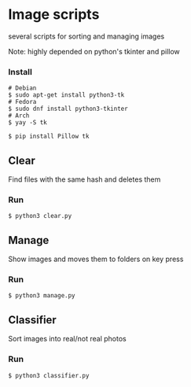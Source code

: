 # Image scripts
several scripts for sorting and managing images

Note: highly depended on python's tkinter and pillow
### Install
```shell
# Debian
$ sudo apt-get install python3-tk 
# Fedora
$ sudo dnf install python3-tkinter
# Arch
$ yay -S tk

$ pip install Pillow tk
```

## Clear
Find files with the same hash and deletes them

### Run
```shell
$ python3 clear.py
```

## Manage
Show images and moves them to folders on key press

### Run
```shell
$ python3 manage.py
```

## Classifier
Sort images into real/not real photos

### Run
```shell
$ python3 classifier.py
```
